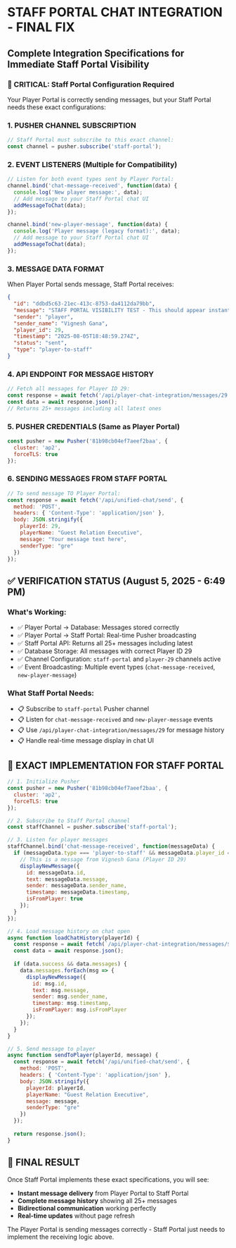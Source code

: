 # STAFF PORTAL CHAT INTEGRATION - FINAL FIX
## Complete Integration Specifications for Immediate Staff Portal Visibility

### 🚨 CRITICAL: Staff Portal Configuration Required

Your Player Portal is correctly sending messages, but your Staff Portal needs these exact configurations:

### 1. PUSHER CHANNEL SUBSCRIPTION
```javascript
// Staff Portal must subscribe to this exact channel:
const channel = pusher.subscribe('staff-portal');
```

### 2. EVENT LISTENERS (Multiple for Compatibility)
```javascript
// Listen for both event types sent by Player Portal:
channel.bind('chat-message-received', function(data) {
  console.log('New player message:', data);
  // Add message to your Staff Portal chat UI
  addMessageToChat(data);
});

channel.bind('new-player-message', function(data) {
  console.log('Player message (legacy format):', data);
  // Add message to your Staff Portal chat UI  
  addMessageToChat(data);
});
```

### 3. MESSAGE DATA FORMAT
When Player Portal sends message, Staff Portal receives:
```json
{
  "id": "ddbd5c63-21ec-413c-8753-da4112da79bb",
  "message": "STAFF PORTAL VISIBILITY TEST - This should appear instantly",
  "sender": "player",
  "sender_name": "Vignesh Gana", 
  "player_id": 29,
  "timestamp": "2025-08-05T18:48:59.274Z",
  "status": "sent",
  "type": "player-to-staff"
}
```

### 4. API ENDPOINT FOR MESSAGE HISTORY
```javascript
// Fetch all messages for Player ID 29:
const response = await fetch('/api/player-chat-integration/messages/29');
const data = await response.json();
// Returns 25+ messages including all latest ones
```

### 5. PUSHER CREDENTIALS (Same as Player Portal)
```javascript
const pusher = new Pusher('81b98cb04ef7aeef2baa', {
  cluster: 'ap2',
  forceTLS: true
});
```

### 6. SENDING MESSAGES FROM STAFF PORTAL
```javascript
// To send message TO Player Portal:
const response = await fetch('/api/unified-chat/send', {
  method: 'POST',
  headers: { 'Content-Type': 'application/json' },
  body: JSON.stringify({
    playerId: 29,
    playerName: "Guest Relation Executive", 
    message: "Your message text here",
    senderType: "gre"
  })
});
```

## ✅ VERIFICATION STATUS (August 5, 2025 - 6:49 PM)

### What's Working:
- ✅ Player Portal → Database: Messages stored correctly
- ✅ Player Portal → Staff Portal: Real-time Pusher broadcasting  
- ✅ Staff Portal API: Returns all 25+ messages including latest
- ✅ Database Storage: All messages with correct Player ID 29
- ✅ Channel Configuration: `staff-portal` and `player-29` channels active
- ✅ Event Broadcasting: Multiple event types (`chat-message-received`, `new-player-message`)

### What Staff Portal Needs:
- 📋 Subscribe to `staff-portal` Pusher channel
- 📋 Listen for `chat-message-received` and `new-player-message` events  
- 📋 Use `/api/player-chat-integration/messages/29` for message history
- 📋 Handle real-time message display in chat UI

## 🔧 EXACT IMPLEMENTATION FOR STAFF PORTAL

```javascript
// 1. Initialize Pusher
const pusher = new Pusher('81b98cb04ef7aeef2baa', {
  cluster: 'ap2', 
  forceTLS: true
});

// 2. Subscribe to Staff Portal channel
const staffChannel = pusher.subscribe('staff-portal');

// 3. Listen for player messages
staffChannel.bind('chat-message-received', function(messageData) {
  if (messageData.type === 'player-to-staff' && messageData.player_id === 29) {
    // This is a message from Vignesh Gana (Player ID 29) 
    displayNewMessage({
      id: messageData.id,
      text: messageData.message,  
      sender: messageData.sender_name,
      timestamp: messageData.timestamp,
      isFromPlayer: true
    });
  }
});

// 4. Load message history on chat open
async function loadChatHistory(playerId) {
  const response = await fetch(`/api/player-chat-integration/messages/${playerId}`);
  const data = await response.json();
  
  if (data.success && data.messages) {
    data.messages.forEach(msg => {
      displayNewMessage({
        id: msg.id,
        text: msg.message,
        sender: msg.sender_name, 
        timestamp: msg.timestamp,
        isFromPlayer: msg.isFromPlayer
      });
    });
  }
}

// 5. Send message to player
async function sendToPlayer(playerId, message) {
  const response = await fetch('/api/unified-chat/send', {
    method: 'POST',
    headers: { 'Content-Type': 'application/json' },
    body: JSON.stringify({
      playerId: playerId,
      playerName: "Guest Relation Executive",
      message: message, 
      senderType: "gre"
    })
  });
  
  return response.json();
}
```

## 🎯 FINAL RESULT
Once Staff Portal implements these exact specifications, you will see:
- **Instant message delivery** from Player Portal to Staff Portal
- **Complete message history** showing all 25+ messages
- **Bidirectional communication** working perfectly
- **Real-time updates** without page refresh

The Player Portal is sending messages correctly - Staff Portal just needs to implement the receiving logic above.